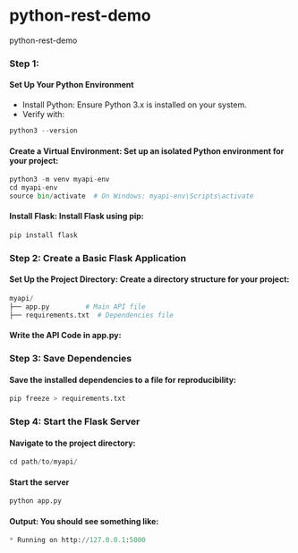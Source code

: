 # python-rest-demo
python-rest-demo

### Step 1: 
#### Set Up Your Python Environment
* Install Python: Ensure Python 3.x is installed on your system. 
* Verify with:
```python
python3 --version
```

#### Create a Virtual Environment: Set up an isolated Python environment for your project:

```python
python3 -m venv myapi-env
cd myapi-env
source bin/activate  # On Windows: myapi-env\Scripts\activate

```
#### Install Flask: Install Flask using pip:
```python
pip install flask
```

### Step 2: Create a Basic Flask Application

#### Set Up the Project Directory: Create a directory structure for your project:
```python
myapi/
├── app.py         # Main API file
├── requirements.txt  # Dependencies file

```

#### Write the API Code in app.py:

### Step 3: Save Dependencies

#### Save the installed dependencies to a file for reproducibility:
```python
pip freeze > requirements.txt

```

### Step 4: Start the Flask Server

#### Navigate to the project directory:
```python
cd path/to/myapi/
```
#### Start the server
```python
python app.py
```
#### Output: You should see something like:
```python
* Running on http://127.0.0.1:5000
```
